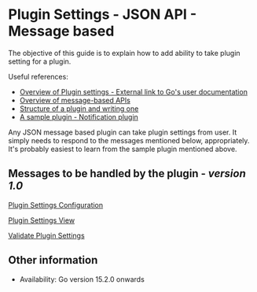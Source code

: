 # Plugin Settings - JSON API - Message based

The objective of this guide is to explain how to add ability to take plugin setting for a plugin.

Useful references:
* [Overview of Plugin settings - External link to Go's user documentation ](https://docs.gocd.org/current/extension_points/)
* [Overview of message-based APIs](../json_message_based_plugin_api.md)
* [Structure of a plugin and writing one](../go_plugins_basics.md)
* [A sample plugin - Notification plugin](https://github.com/gocd/go-plugins/tree/master/plugins-for-tests/test-notification-plugin)

Any JSON message based plugin can take plugin settings from user. It simply needs to respond to the messages mentioned below, appropriately. It's probably easiest to learn from the sample plugin mentioned above.

## Messages to be handled by the plugin - ***version 1.0***

[Plugin Settings Configuration](version_1_0/plugin_settings_configuration.md)

[Plugin Settings View](version_1_0/plugin_settings_view.md)

[Validate Plugin Settings](version_1_0/validate_plugin_settings.md)

## Other information

* Availability: Go version 15.2.0 onwards
